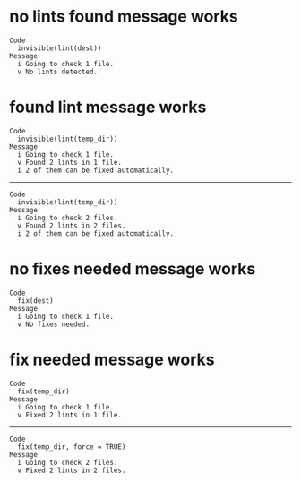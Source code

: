 # no lints found message works

    Code
      invisible(lint(dest))
    Message
      i Going to check 1 file.
      v No lints detected.

# found lint message works

    Code
      invisible(lint(temp_dir))
    Message
      i Going to check 1 file.
      v Found 2 lints in 1 file.
      i 2 of them can be fixed automatically.

---

    Code
      invisible(lint(temp_dir))
    Message
      i Going to check 2 files.
      v Found 2 lints in 2 files.
      i 2 of them can be fixed automatically.

# no fixes needed message works

    Code
      fix(dest)
    Message
      i Going to check 1 file.
      v No fixes needed.

# fix needed message works

    Code
      fix(temp_dir)
    Message
      i Going to check 1 file.
      v Fixed 2 lints in 1 file.

---

    Code
      fix(temp_dir, force = TRUE)
    Message
      i Going to check 2 files.
      v Fixed 2 lints in 2 files.

